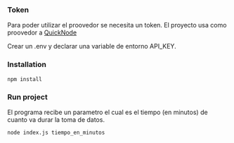 ### Token

Para poder utilizar el proovedor se necesita un token. El proyecto usa como proovedor a [QuickNode](https://www.quicknode.com/)

Crear un .env y declarar una variable de entorno API_KEY.

### Installation

```
npm install
```

### Run project

El programa recibe un parametro el cual es el tiempo (en minutos) de cuanto va durar la toma de datos.

```
node index.js tiempo_en_minutos
```
